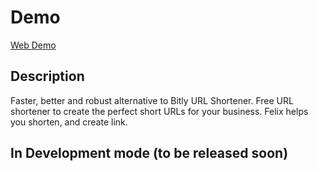 # Demo

[Web Demo](https://felix-2.vercel.app/sdkfgdskf)

## Description

Faster, better and robust alternative to Bitly URL Shortener. Free URL shortener to create the perfect short URLs for your business. Felix helps you shorten, and create link.

## In Development mode (to be released soon)

